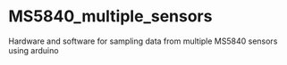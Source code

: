 # MS5840_multiple_sensors
 Hardware and software for sampling data from multiple MS5840 sensors using arduino
